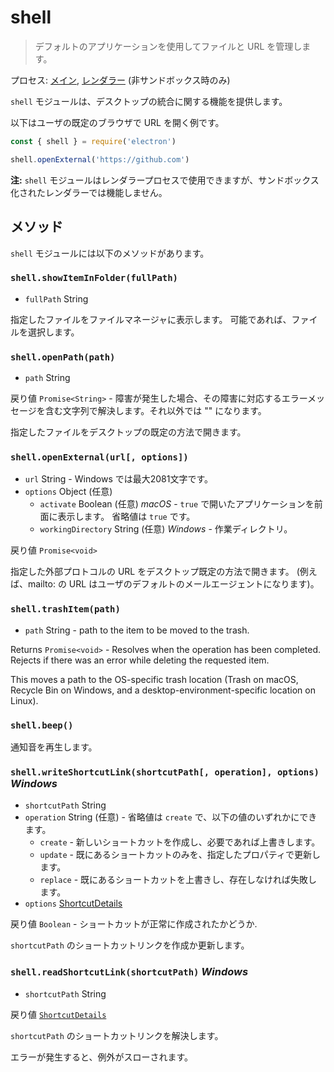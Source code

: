 # shell

> デフォルトのアプリケーションを使用してファイルと URL を管理します。

プロセス: [メイン](../glossary.md#main-process), [レンダラー](../glossary.md#renderer-process) (非サンドボックス時のみ)

`shell` モジュールは、デスクトップの統合に関する機能を提供します。

以下はユーザの既定のブラウザで URL を開く例です。

```javascript
const { shell } = require('electron')

shell.openExternal('https://github.com')
```

**注:** `shell` モジュールはレンダラープロセスで使用できますが、サンドボックス化されたレンダラーでは機能しません。

## メソッド

`shell` モジュールには以下のメソッドがあります。

### `shell.showItemInFolder(fullPath)`

* `fullPath` String

指定したファイルをファイルマネージャに表示します。 可能であれば、ファイルを選択します。

### `shell.openPath(path)`

* `path` String

戻り値 `Promise<String>` - 障害が発生した場合、その障害に対応するエラーメッセージを含む文字列で解決します。それ以外では "" になります。

指定したファイルをデスクトップの既定の方法で開きます。

### `shell.openExternal(url[, options])`

* `url` String - Windows では最大2081文字です。
* `options` Object (任意)
  * `activate` Boolean (任意) _macOS_ - `true` で開いたアプリケーションを前面に表示します。 省略値は `true` です。
  * `workingDirectory` String (任意) _Windows_ - 作業ディレクトリ。

戻り値 `Promise<void>`

指定した外部プロトコルの URL をデスクトップ既定の方法で開きます。 (例えば、mailto: の URL はユーザのデフォルトのメールエージェントになります)。

### `shell.trashItem(path)`

* `path` String - path to the item to be moved to the trash.

Returns `Promise<void>` - Resolves when the operation has been completed. Rejects if there was an error while deleting the requested item.

This moves a path to the OS-specific trash location (Trash on macOS, Recycle Bin on Windows, and a desktop-environment-specific location on Linux).

### `shell.beep()`

通知音を再生します。

### `shell.writeShortcutLink(shortcutPath[, operation], options)` _Windows_

* `shortcutPath` String
* `operation` String (任意) - 省略値は `create` で、以下の値のいずれかにできます。
  * `create` - 新しいショートカットを作成し、必要であれば上書きします。
  * `update` - 既にあるショートカットのみを、指定したプロパティで更新します。
  * `replace` - 既にあるショートカットを上書きし、存在しなければ失敗します。
* `options` [ShortcutDetails](structures/shortcut-details.md)

戻り値 `Boolean` - ショートカットが正常に作成されたかどうか.

`shortcutPath` のショートカットリンクを作成か更新します。

### `shell.readShortcutLink(shortcutPath)` _Windows_

* `shortcutPath` String

戻り値 [`ShortcutDetails`](structures/shortcut-details.md)

`shortcutPath` のショートカットリンクを解決します。

エラーが発生すると、例外がスローされます。
